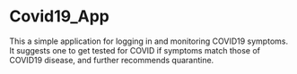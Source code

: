 # Covid19_App
This a simple application for logging in and monitoring COVID19 symptoms. It suggests one to get tested for COVID if symptoms match those of COVID19 disease, and further recommends quarantine.
